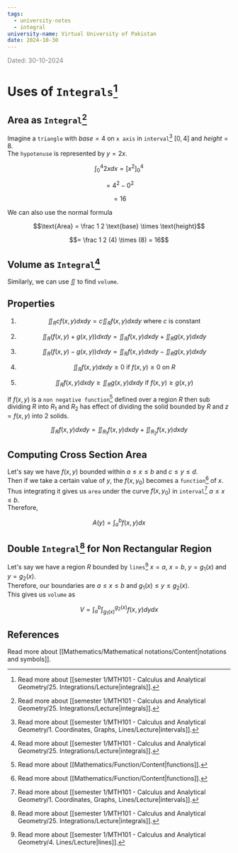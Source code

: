 ```yaml
---
tags:
  - university-notes
  - integral
university-name: Virtual University of Pakistan
date: 2024-10-30
---
```


<span style="color: gray;">Dated: 30-10-2024</span>

# Uses of `Integrals`[^1]

## Area as `Integral`[^1]

Imagine a `triangle` with $base = 4$ on `x axis` in `interval`[^2] $[0, 4]$ and $height = 8$.  
The `hypotenuse` is represented by $y = 2x$.  

$$\int_0^4 2x dx = \left[x^2\right]_0^4$$

$$= 4^2 - 0^2$$

$$= 16$$

We can also use the normal formula  

$$\text{Area} = \frac 1 2 \text{base} \times \text{height}$$

$$= \frac 1 2 (4) \times (8) = 16$$

## Volume as `Integral`[^1]

Similarly, we can use $\iint$ to find `volume`. 

## Properties

1. $$\iint_R cf(x, y) dxdy = c\iint_R f(x, y) dxdy \text{ where } c \text{ is constant}$$

2. $$\iint_R (f(x, y) + g(x, y)) dxdy = \iint_R f(x, y) dxdy + \iint_R g(x, y) dxdy$$

3. $$\iint_R (f(x, y) - g(x, y)) dxdy = \iint_R f(x, y) dxdy - \iint_R g(x, y) dxdy$$

4. $$\iint_R f(x, y) dxdy \ge 0 \text{ if } f(x, y) \ge 0 \text{ on } R$$

5. $$\iint_R f(x, y) dxdy \ge \iint_R g(x, y) dxdy \text{ if } f(x, y) \ge g(x, y)$$

If $f(x, y)$ is a `non negative function`[^3] defined over a region $R$ then sub dividing $R$ into $R_1$ and $R_2$ has effect of dividing the solid bounded by $R$ and $z = f(x,  y)$ into 2 solids.  

$$\iint_R f(x, y) dxdy = \iint_{R_1} f(x, y) dxdy + \iint_{R_2}f(x, y) dxdy$$

## Computing Cross Section Area

Let's say we have $f(x, y)$ bounded within $a \le x \le b$ and $c \le y \le d$.  
Then if we take a certain value of $y$, the $f(x, y_0)$ becomes a `function`[^3] of $x$.  
Thus integrating it gives us `area` under the curve $f(x, y_0)$ in `interval`[^2] $a \le x \le b$.  
Therefore,  

$$A(y) = \int_a^b f(x, y) dx$$

## Double `Integral`[^1] for Non Rectangular Region

Let's say we have a region $R$ bounded by `lines`[^4] $x = a$, $x = b$, $y = g_1(x)$ and $y = g_2(x)$.  
Therefore, our boundaries are $a \le x \le b$ and $g_1(x) \le y \le g_2(x)$.  
This gives us `volume` as  

$$V = \int_a^b \int_{g_1(x)}^{g_2(x)} f(x, y) dydx$$

## References

Read more about [[Mathematics/Mathematical notations/Content|notations and symbols]].

[^1]: Read more about [[semester 1/MTH101 - Calculus and Analytical Geometry/25. Integrations/Lecture|integrals]]. 
[^2]: Read more about [[semester 1/MTH101 - Calculus and Analytical Geometry/1. Coordinates, Graphs, Lines/Lecture|intervals]]. 
[^3]: Read more about [[Mathematics/Function/Content|functions]]. 
[^4]: Read more about [[semester 1/MTH101 - Calculus and Analytical Geometry/4. Lines/Lecture|lines]]. 